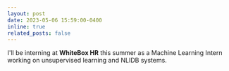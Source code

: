 ```yaml
---
layout: post
date: 2023-05-06 15:59:00-0400
inline: true
related_posts: false
---
```


I'll be interning at **WhiteBox HR** this summer as a Machine Learning Intern working on unsupervised learning and NLIDB systems.
